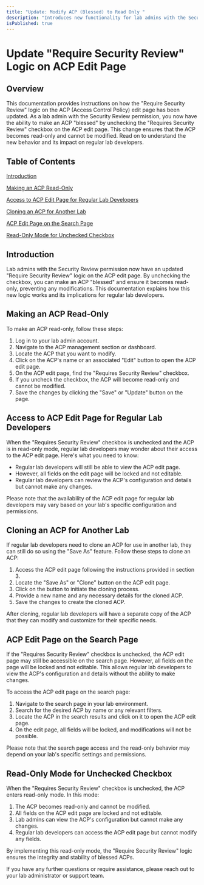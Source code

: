 ```yaml
---
title: "Update: Modify ACP (Blessed) to Read Only "
description: "Introduces new functionality for lab admins with the Security Review permission to make an ACP blessed."
isPublished: true
---
```


# Update "Require Security Review" Logic on ACP Edit Page

## Overview

This documentation provides instructions on how the "Require Security Review" logic on the ACP (Access Control Policy) edit page has been updated. As a lab admin with the Security Review permission, you now have the ability to make an ACP "blessed" by unchecking the "Requires Security Review" checkbox on the ACP edit page. This change ensures that the ACP becomes read-only and cannot be modified. Read on to understand the new behavior and its impact on regular lab developers.

## Table of Contents

[Introduction](#introduction)

[Making an ACP Read-Only](#making-an-acp-read-only)

[Access to ACP Edit Page for Regular Lab Developers](#access-to-acp-edit-page-for-regular-lab-developers)

[Cloning an ACP for Another Lab](#cloning-an-acp-for-another-lab)

[ACP Edit Page on the Search Page](#acp-edit-page-on-the-search-page)

[Read-Only Mode for Unchecked Checkbox](#read-only-mode-for-unchecked-checkbox)

## Introduction

Lab admins with the Security Review permission now have an updated "Require Security Review" logic on the ACP edit page. By unchecking the checkbox, you can make an ACP "blessed" and ensure it becomes read-only, preventing any modifications. This documentation explains how this new logic works and its implications for regular lab developers.

## Making an ACP Read-Only

To make an ACP read-only, follow these steps:

1.  Log in to your lab admin account.
1.  Navigate to the ACP management section or dashboard.
1.  Locate the ACP that you want to modify.
1.  Click on the ACP's name or an associated "Edit" button to open the ACP edit page.
1.  On the ACP edit page, find the "Requires Security Review" checkbox.
1.  If you uncheck the checkbox, the ACP will become read-only and cannot be modified.
1.  Save the changes by clicking the "Save" or "Update" button on the page. 

## Access to ACP Edit Page for Regular Lab Developers

When the "Requires Security Review" checkbox is unchecked and the ACP is in read-only mode, regular lab developers may wonder about their access to the ACP edit page. Here's what you need to know:

*   Regular lab developers will still be able to view the ACP edit page.
*   However, all fields on the edit page will be locked and not editable.
*   Regular lab developers can review the ACP's configuration and details but cannot make any changes.

Please note that the availability of the ACP edit page for regular lab developers may vary based on your lab's specific configuration and permissions.

## Cloning an ACP for Another Lab

If regular lab developers need to clone an ACP for use in another lab, they can still do so using the "Save As" feature. Follow these steps to clone an ACP:

1.  Access the ACP edit page following the instructions provided in section 3.
1.  Locate the "Save As" or "Clone" button on the ACP edit page.
1.  Click on the button to initiate the cloning process.
1.  Provide a new name and any necessary details for the cloned ACP.
1.  Save the changes to create the cloned ACP.

After cloning, regular lab developers will have a separate copy of the ACP that they can modify and customize for their specific needs.

## ACP Edit Page on the Search Page

If the "Requires Security Review" checkbox is unchecked, the ACP edit page may still be accessible on the search page. However, all fields on the page will be locked and not editable. This allows regular lab developers to view the ACP's configuration and details without the ability to make changes.

To access the ACP edit page on the search page:

1.  Navigate to the search page in your lab environment.
1.  Search for the desired ACP by name or any relevant filters.
1.  Locate the ACP in the search results and click on it to open the ACP edit page.
1.  On the edit page, all fields will be locked, and modifications will not be possible.

Please note that the search page access and the read-only behavior may depend on your lab's specific settings and permissions.

## Read-Only Mode for Unchecked Checkbox

When the "Requires Security Review" checkbox is unchecked, the ACP enters read-only mode. In this mode:

1.  The ACP becomes read-only and cannot be modified.
1.  All fields on the ACP edit page are locked and not editable.
1.  Lab admins can view the ACP's configuration but cannot make any changes.
1.  Regular lab developers can access the ACP edit page but cannot modify any fields.

By implementing this read-only mode, the "Require Security Review" logic ensures the integrity and stability of blessed ACPs.

If you have any further questions or require assistance, please reach out to your lab administrator or support team.